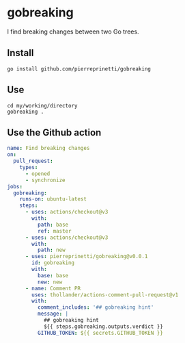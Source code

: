# gobreaking

I find breaking changes between two Go trees.

## Install

```shell
go install github.com/pierreprinetti/gobreaking
```

## Use

```shell
cd my/working/directory
gobreaking .
```

## Use the Github action

```yaml
name: Find breaking changes
on:
  pull_request:
    types:
      - opened
      - synchronize
jobs:
  gobreaking:
    runs-on: ubuntu-latest
    steps:
      - uses: actions/checkout@v3
        with:
          path: base
          ref: master
      - uses: actions/checkout@v3
        with:
          path: new
      - uses: pierreprinetti/gobreaking@v0.0.1
        id: gobreaking
        with:
          base: base
          new: new
      - name: Comment PR
        uses: thollander/actions-comment-pull-request@v1
        with:
          comment_includes: '## gobreaking hint'
          message: |
            ## gobreaking hint
            ${{ steps.gobreaking.outputs.verdict }}
          GITHUB_TOKEN: ${{ secrets.GITHUB_TOKEN }}
```
